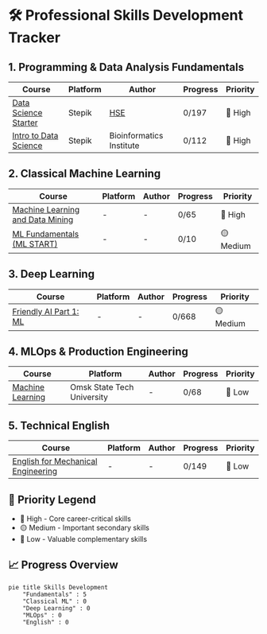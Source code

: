# 🛠️ Professional Skills Development Tracker

## 1. Programming & Data Analysis Fundamentals
| Course | Platform | Author | Progress | Priority |
|--------|----------|--------|----------|----------|
| [Data Science Starter](https://stepik.org/course/194633/syllabus) | Stepik | [HSE](https://www.hse.ru/ma/mlds/) | 0/197 | 🔵 High |
| [Intro to Data Science](link) | Stepik | Bioinformatics Institute | 0/112 | 🔵 High |

## 2. Classical Machine Learning
| Course | Platform | Author | Progress | Priority |
|--------|----------|--------|----------|----------|
| [Machine Learning and Data Mining](link) | - | - | 0/65 | 🔵 High |
| [ML Fundamentals (ML START)](link) | - | - | 0/10 | 🟡 Medium |

## 3. Deep Learning
| Course | Platform | Author | Progress | Priority |
|--------|----------|--------|----------|----------|
| [Friendly AI Part 1: ML](link) | - | - | 0/668 | 🟡 Medium |

## 4. MLOps & Production Engineering
| Course | Platform | Author | Progress | Priority |
|--------|----------|--------|----------|----------|
| [Machine Learning](link) | Omsk State Tech University | - | 0/68 | 🔴 Low |

## 5. Technical English
| Course | Platform | Author | Progress | Priority |
|--------|----------|--------|----------|----------|
| [English for Mechanical Engineering](link) | - | - | 0/149 | 🔴 Low |

## 🎯 Priority Legend
- 🔵 High - Core career-critical skills
- 🟡 Medium - Important secondary skills
- 🔴 Low - Valuable complementary skills

## 📈 Progress Overview
```mermaid
pie title Skills Development
    "Fundamentals" : 5
    "Classical ML" : 0
    "Deep Learning" : 0
    "MLOps" : 0
    "English" : 0
